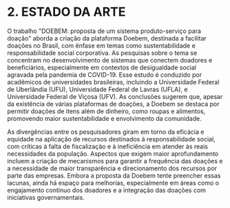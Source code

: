 # 2. ESTADO DA ARTE
O trabalho "DOEBEM: proposta de um sistema produto-serviço para doação" aborda a criação da plataforma Doebem, destinada a facilitar doações no Brasil, com ênfase em temas como sustentabilidade e responsabilidade social corporativa. As pesquisas sobre o tema se concentram no desenvolvimento de sistemas que conectem doadores e beneficiários, especialmente em contextos de desigualdade social agravada pela pandemia de COVID-19. Esse estudo é conduzido por acadêmicos de universidades brasileiras, incluindo a Universidade Federal de Uberlândia (UFU), Universidade Federal de Lavras (UFLA), e Universidade Federal de Viçosa (UFV). As conclusões sugerem que, apesar da existência de várias plataformas de doações, a Doebem se destaca por permitir doações de itens além de dinheiro, como roupas e alimentos, promovendo maior sustentabilidade e envolvimento da comunidade.

As divergências entre os pesquisadores giram em torno da eficácia e equidade na aplicação de recursos destinados à responsabilidade social, com críticas à falta de fiscalização e à ineficiência em atender às reais necessidades da população. Aspectos que exigem maior aprofundamento incluem a criação de mecanismos para garantir a frequência das doações e a necessidade de maior transparência e direcionamento dos recursos por parte das empresas. Embora a proposta da Doebem tente preencher essas lacunas, ainda há espaço para melhorias, especialmente em áreas como o engajamento contínuo dos doadores e a integração das doações com iniciativas governamentais.

